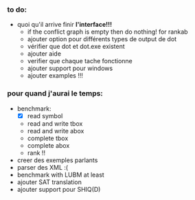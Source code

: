 
### to do:
 - quoi qu'il arrive finir **l'interface!!!** 
    - if the conflict graph is empty then do nothing! for rankab 
    - ajouter option pour différents types de output de dot
    - vérifier que dot et dot.exe existent
    - ajouter aide
    - verifier que chaque tache fonctionne
    - ajouter support pour windows
    - ajouter examples !!!
   
### pour quand j'aurai le temps:
 - benchmark:
    - [x] read symbol 
    - read and write tbox
    - read and write abox
    - complete tbox
    - complete abox
    - rank !!
- creer des exemples parlants
- parser des XML :(
- benchmark with LUBM at least
- ajouter SAT translation
- ajouter support pour SHIQ(D)